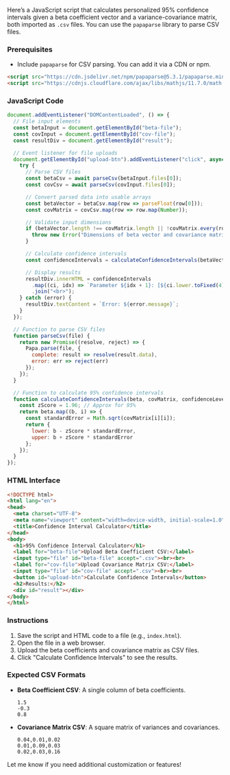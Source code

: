 Here’s a JavaScript script that calculates personalized 95% confidence intervals given a beta coefficient vector and a variance-covariance matrix, both imported as `.csv` files. You can use the `papaparse` library to parse CSV files.

### Prerequisites
- Include `papaparse` for CSV parsing. You can add it via a CDN or npm.

```html
<script src="https://cdn.jsdelivr.net/npm/papaparse@5.3.1/papaparse.min.js"></script>
<script src="https://cdnjs.cloudflare.com/ajax/libs/mathjs/11.7.0/math.min.js"></script>
```

### JavaScript Code
```javascript
document.addEventListener("DOMContentLoaded", () => {
  // File input elements
  const betaInput = document.getElementById("beta-file");
  const covInput = document.getElementById("cov-file");
  const resultDiv = document.getElementById("result");

  // Event listener for file uploads
  document.getElementById("upload-btn").addEventListener("click", async () => {
    try {
      // Parse CSV files
      const betaCsv = await parseCsv(betaInput.files[0]);
      const covCsv = await parseCsv(covInput.files[0]);

      // Convert parsed data into usable arrays
      const betaVector = betaCsv.map(row => parseFloat(row[0]));
      const covMatrix = covCsv.map(row => row.map(Number));

      // Validate input dimensions
      if (betaVector.length !== covMatrix.length || !covMatrix.every(row => row.length === covMatrix.length)) {
        throw new Error("Dimensions of beta vector and covariance matrix do not match.");
      }

      // Calculate confidence intervals
      const confidenceIntervals = calculateConfidenceIntervals(betaVector, covMatrix, 0.95);

      // Display results
      resultDiv.innerHTML = confidenceIntervals
        .map((ci, idx) => `Parameter ${idx + 1}: [${ci.lower.toFixed(4)}, ${ci.upper.toFixed(4)}]`)
        .join("<br>");
    } catch (error) {
      resultDiv.textContent = `Error: ${error.message}`;
    }
  });

  // Function to parse CSV files
  function parseCsv(file) {
    return new Promise((resolve, reject) => {
      Papa.parse(file, {
        complete: result => resolve(result.data),
        error: err => reject(err)
      });
    });
  }

  // Function to calculate 95% confidence intervals
  function calculateConfidenceIntervals(beta, covMatrix, confidenceLevel) {
    const zScore = 1.96; // Approx for 95%
    return beta.map((b, i) => {
      const standardError = Math.sqrt(covMatrix[i][i]);
      return {
        lower: b - zScore * standardError,
        upper: b + zScore * standardError
      };
    });
  }
});
```

### HTML Interface
```html
<!DOCTYPE html>
<html lang="en">
<head>
  <meta charset="UTF-8">
  <meta name="viewport" content="width=device-width, initial-scale=1.0">
  <title>Confidence Interval Calculator</title>
</head>
<body>
  <h1>95% Confidence Interval Calculator</h1>
  <label for="beta-file">Upload Beta Coefficient CSV:</label>
  <input type="file" id="beta-file" accept=".csv"><br><br>
  <label for="cov-file">Upload Covariance Matrix CSV:</label>
  <input type="file" id="cov-file" accept=".csv"><br><br>
  <button id="upload-btn">Calculate Confidence Intervals</button>
  <h2>Results:</h2>
  <div id="result"></div>
</body>
</html>
```

### Instructions
1. Save the script and HTML code to a file (e.g., `index.html`).
2. Open the file in a web browser.
3. Upload the beta coefficients and covariance matrix as CSV files.
4. Click "Calculate Confidence Intervals" to see the results.

### Expected CSV Formats
- **Beta Coefficient CSV**: A single column of beta coefficients.
  ```csv
  1.5
  -0.3
  0.8
  ```
- **Covariance Matrix CSV**: A square matrix of variances and covariances.
  ```csv
  0.04,0.01,0.02
  0.01,0.09,0.03
  0.02,0.03,0.16
  ```

Let me know if you need additional customization or features!
